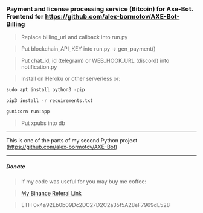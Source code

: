 ### Payment and license processing service (Bitcoin) for Axe-Bot. Frontend for https://github.com/alex-bormotov/AXE-Bot-Billing


> Replace billing_url and callback into run.py

> Put blockchain_API_KEY into run.py -> gen_payment()

> Put chat_id, id (telegram) or WEB_HOOK_URL (discord) into notification.py

> Install on Heroku or other serverless or:

```python
sudo apt install python3 -pip
```
```python
pip3 install -r requirements.txt
```
``` bash
gunicorn run:app
```

> Put xpubs into db

---

This is one of the parts of my second Python project (https://github.com/alex-bormotov/AXE-Bot)

---

##### Donate

> If my code was useful for you may buy me coffee:

> [My Binance Referal Link](https://www.binance.com/en/register?ref=35560900)

> ETH 0x4a92Eb0b09Dc2DC27D2C2a35f5A28eF7969dE528
